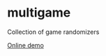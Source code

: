# multigame
Collection of game randomizers

[Online demo]( https://marcinostaszewski.github.io/multigame/)
